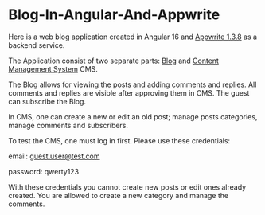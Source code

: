 # Blog-In-Angular-And-Appwrite

Here is a web blog application created in Angular 16 and [Appwrite 1.3.8](https://appwrite.io/) as a backend service.

The Application consist of two separate parts: 
[Blog](https://blogangularappwrite.azurewebsites.net) and [Content Management System](https://cmsblogangularappwrite.azurewebsites.net) CMS. 

The Blog allows for viewing the posts and adding comments and replies. All comments and replies are visible after approving them in CMS. 
The guest can subscribe the Blog.

In CMS, one can create a new or edit an old post; manage posts categories, manage comments and subscribers. 

To test the CMS, one must log in first. Please use these credentials:

email:     guest.user@test.com

password:  qwerty123 

With these credentials you cannot create new posts or edit ones already created. You are allowed to create a new category and manage the comments.
